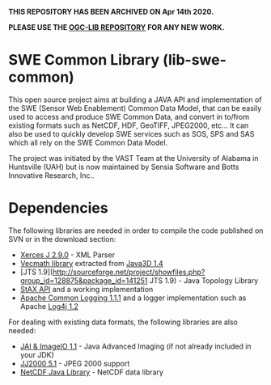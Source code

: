 **THIS REPOSITORY HAS BEEN ARCHIVED ON Apr 14th 2020.**

**PLEASE USE THE [OGC-LIB REPOSITORY](https://github.com/sensiasoft/lib-ogc) FOR ANY NEW WORK.**

SWE Common Library (lib-swe-common)
===================================

This open source project aims at building a JAVA API and implementation of the SWE (Sensor Web Enablement) Common Data Model, that can be easily used to access and produce SWE Common Data, and convert in to/from existing formats such as NetCDF, HDF, GeoTIFF, JPEG2000, etc... It can also be used to quickly develop SWE services such as SOS, SPS and SAS which all rely on the SWE Common Data Model.

The project was initiated by the VAST Team at the University of Alabama in Huntsville (UAH) but is now maintained by Sensia Software and Botts Innovative Research, Inc..

Dependencies
============

The following libraries are needed in order to compile the code published on SVN or in the download section:

* [Xerces J 2.9.0](http://archive.apache.org/dist/xml/xerces-j) - XML Parser
* [Vecmath library](http://swe-common-users.googlegroups.com/web/vecmath.jar?gda=UhEE7z0AAABmV-nEGeyOAwjBq61_Gv7ev2ireQPZzIye8CVrvhPv8_mwBFKd3SXrNiFzfP3zubLlNv--OykrTYJH3lVGu2Z5&gsc=dpJJIwsAAAAKbx6IcGny51zyzM-9xWCv) extracted from [Java3D 1.4](https://java3d.dev.java.net/)
* [JTS 1.9](http://sourceforge.net/project/showfiles.php?group_id=128875&package_id=141251 JTS 1.9) - Java Topology Library
* [StAX API](http://stax.codehaus.org/) and a working implementation
* [Apache Common Logging 1.1.1](http://commons.apache.org/downloads/download_logging.cgi) and a logger implementation such as Apache [Log4j 1.2](http://logging.apache.org/log4j/1.2/download.html)

For dealing with existing data formats, the following libraries are also needed:

* [JAI & ImageIO 1.1](https://jai-imageio.dev.java.net/binary-builds.html) - Java Advanced Imaging (if not already included in your JDK)
* [JJ2000 5.1](http://jpeg2000.epfl.ch/) - JPEG 2000 support
* [NetCDF Java Library](http://www.unidata.ucar.edu/software/netcdf-java/) - NetCDF data library
